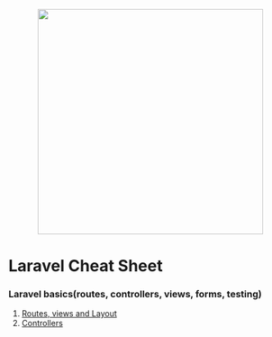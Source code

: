 <p align="center"><img src="https://res.cloudinary.com/dtfbvvkyp/image/upload/v1566331377/laravel-logolockup-cmyk-red.svg" width="400"></p>

# Laravel Cheat Sheet

### Laravel basics(routes, controllers, views, forms, testing)

1. [Routes, views and Layout](https://github.com/Slashflex/Laravel_playground/blob/master/01-routes-views.md)
2. [Controllers](https://github.com/Slashflex/Laravel_playground/blob/master/02-controllers.md)
